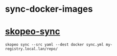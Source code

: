 # sync-docker-images

# [skopeo-sync](https://github.com/containers/skopeo/blob/main/docs/skopeo-sync.1.md)
```shell
skopeo sync --src yaml --dest docker sync.yml my-registry.local.lan/repo/
```
